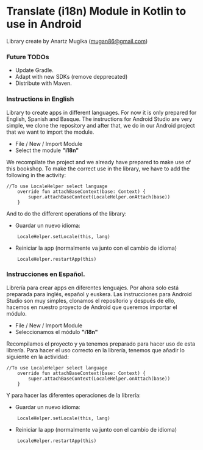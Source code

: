 # Translate (i18n) Module in Kotlin to use in Android

Library create by Anartz Mugika (mugan86@gmail.com)

### Future TODOs ###
* Update Gradle.
* Adapt with new SDKs (remove depprecated)
* Distribute with Maven.

### Instructions in English
Library to create apps in different languages. For now it is only prepared for English, Spanish and Basque.
The instructions for Android Studio are very simple, we clone the repository and after that, we do in our Android project that we want to import the module.
* File / New / Import Module
* Select the module **"i18n"**

We recompilate the project and we already have prepared to make use of this bookshop.
To make the correct use in the library, we have to add the following in the activity:
```
//To use LocaleHelper select language
    override fun attachBaseContext(base: Context) {
        super.attachBaseContext(LocaleHelper.onAttach(base))
    }
```
And to do the different operations of the library:

* Guardar un nuevo idioma:
```
    LocaleHelper.setLocale(this, lang)
```
* Reiniciar la app (normalmente va junto con el cambio de idioma)
```
    LocaleHelper.restartApp(this)
```
### Instrucciones en Español.

Librería para crear apps en diferentes lenguajes. Por ahora solo está preparada para inglés, español y euskera. 
Las instrucciones para Android Studio son muy simples, clonamos el repositorio y después de ello, hacemos en nuestro proyecto de Android que queremos importar el módulo.
* File / New / Import Module
* Seleccionamos el módulo **"i18n"**

Recompilamos el proyecto y ya tenemos preparado para hacer uso de esta librería.
Para hacer el uso correcto en la librería, tenemos que añadir lo siguiente en la actividad:
```
//To use LocaleHelper select language
    override fun attachBaseContext(base: Context) {
        super.attachBaseContext(LocaleHelper.onAttach(base))
    }
```
Y para hacer las diferentes operaciones de la librería:
* Guardar un nuevo idioma:
```
    LocaleHelper.setLocale(this, lang)
```
* Reiniciar la app (normalmente va junto con el cambio de idioma)
```
    LocaleHelper.restartApp(this)
```
 
